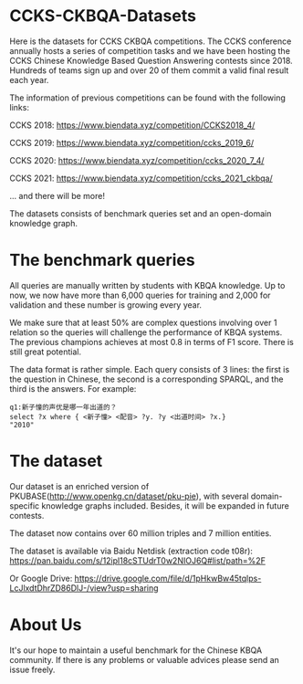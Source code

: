 # CCKS-CKBQA-Datasets
Here is the datasets for CCKS CKBQA competitions. The CCKS conference annually hosts a series of competition tasks and we have been hosting the CCKS Chinese Knowledge Based Question Answering contests since 2018. Hundreds of teams sign up and over 20 of them commit a valid final result each year.

The information of previous competitions can be found with the following links:

CCKS 2018: https://www.biendata.xyz/competition/CCKS2018_4/

CCKS 2019: https://www.biendata.xyz/competition/ccks_2019_6/

CCKS 2020: https://www.biendata.xyz/competition/ccks_2020_7_4/

CCKS 2021: https://www.biendata.xyz/competition/ccks_2021_ckbqa/

... and there will be more!

The datasets consists of benchmark queries set and an open-domain knowledge graph. 

# The benchmark queries
All queries are manually written by students with KBQA knowledge. Up to now, we now have more than 6,000 queries for training and 2,000 for validation and these number is growing every year.

We make sure that at least 50% are complex questions involving over 1 relation so the queries will challenge the performance of KBQA systems. The previous champions achieves at most 0.8 in terms of F1 score. There is still great potential.

The data format is rather simple. Each query consists of 3 lines: the first is the question in Chinese, the second is a corresponding SPARQL, and the third is the answers. For example:

````
q1:新子憧的声优是哪一年出道的？
select ?x where { <新子憧> <配音> ?y. ?y <出道时间> ?x.} 
"2010"	
````
# The dataset
Our dataset is an enriched version of PKUBASE(http://www.openkg.cn/dataset/pku-pie), with several domain-specific knowledge graphs included. Besides, it will be expanded in future contests.

The dataset now contains over 60 million triples and 7 million entities.

The dataset is available via Baidu Netdisk (extraction code t08r): https://pan.baidu.com/s/12ipl18cSTUdrT0w2NIOJ6Q#list/path=%2F

Or Google Drive:
https://drive.google.com/file/d/1pHkwBw45tqlps-LcJlxdtDhrZD86DlJ-/view?usp=sharing



# About Us
It's our hope to maintain a useful benchmark for the Chinese KBQA community. If there is any problems or valuable advices please send an issue freely.
